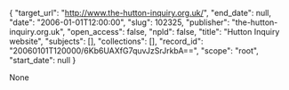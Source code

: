 {
  "target_url": "http://www.the-hutton-inquiry.org.uk/", 
  "end_date": null, 
  "date": "2006-01-01T12:00:00", 
  "slug": 102325, 
  "publisher": "the-hutton-inquiry.org.uk", 
  "open_access": false, 
  "npld": false, 
  "title": "Hutton Inquiry website", 
  "subjects": [], 
  "collections": [], 
  "record_id": "20060101T120000/6Kb6UAXfG7quvJzSrJrkbA==", 
  "scope": "root", 
  "start_date": null
}

None